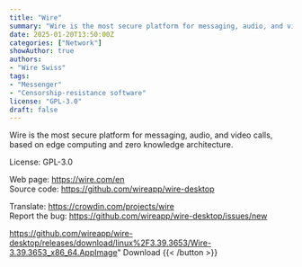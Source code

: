 ```yaml
---
title: "Wire"
summary: "Wire is the most secure platform for messaging, audio, and video calls, based on edge computing and zero knowledge architecture."
date: 2025-01-20T13:50:00Z
categories: ["Network"]
showAuthor: true
authors:
- "Wire Swiss"
tags: 
- "Messenger"
- "Censorship-resistance software"
license: "GPL-3.0"
draft: false
---
```


Wire is the most secure platform for messaging, audio, and video calls, based on edge computing and zero knowledge architecture.

License: GPL-3.0

Web page: <https://wire.com/en>  
Source code: <https://github.com/wireapp/wire-desktop>

Translate: <https://crowdin.com/projects/wire>  
Report the bug: <https://github.com/wireapp/wire-desktop/issues/new>  

https://github.com/wireapp/wire-desktop/releases/download/linux%2F3.39.3653/Wire-3.39.3653_x86_64.AppImage" 
Download
{{< /button >}}